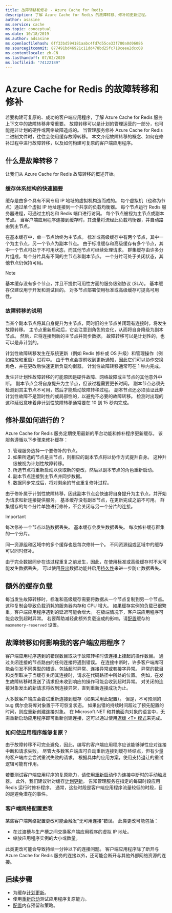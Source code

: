 ```yaml
---
title: 故障转移和修补 - Azure Cache for Redis
description: 了解 Azure Cache for Redis 的故障转移、修补和更新过程。
author: asasine
ms.service: cache
ms.topic: conceptual
ms.date: 10/18/2019
ms.author: adsasine
ms.openlocfilehash: 6ff33bd594181aabc4fd7d55ce33f780a0d06086
ms.sourcegitcommit: 877491bd46921c11dd478bd25fc718ceee2dcc08
ms.contentlocale: zh-CN
ms.lasthandoff: 07/02/2020
ms.locfileid: "74122189"
---
```

# <a name="failover-and-patching-for-azure-cache-for-redis"></a>Azure Cache for Redis 的故障转移和修补

若要构建可复原的、成功的客户端应用程序，了解 Azure Cache for Redis 服务上下文中的故障转移非常重要。 故障转移可以是计划的管理运营的一部分，也可能是非计划的硬件或网络故障造成的。 当管理服务修补 Azure Cache for Redis 二进制文件时，往往会使用缓存故障转移。 本文介绍故障转移的概念、如何在修补过程中进行故障转移，以及如何构建可复原的客户端应用程序。

## <a name="what-is-a-failover"></a>什么是故障转移？

让我们从 Azure Cache for Redis 故障转移的概述开始。

### <a name="a-quick-summary-of-cache-architecture"></a>缓存体系结构的快速摘要

缓存是由多个具有不同专用 IP 地址的虚拟机构造而成的。 每个虚拟机（也称为节点）通过单个虚拟 IP 地址连接到一个共享的负载均衡器。 每个节点运行 Redis 服务器进程，可通过主机名和 Redis 端口进行访问。 每个节点被视为主节点或副本节点。 当客户端应用程序连接到缓存时，其流量将流经此负载均衡器，并自动路由到主节点。

在基本缓存中，单一节点始终为主节点。 标准或高级缓存中有两个节点，其中一个为主节点，另一个节点为副本节点。 由于标准缓存和高级缓存有多个节点，其中一个节点可处于不可用状态，而其他节点可继续处理请求。 群集缓存由许多分片组成，每个分片具有不同的主节点和副本节点。 一个分片可处于关闭状态，其他节点仍保持可用。

> [!NOTE]
> 基本缓存没有多个节点，并且不提供可用性方面的服务级别协议 (SLA)。 基本缓存仅建议用于开发和测试目的。 对多节点部署使用标准或高级缓存可提高可用性。

### <a name="explanation-of-a-failover"></a>故障转移的说明

当某个副本节点将其自身提升为主节点，同时旧的主节点关闭现有连接时，将发生故障转移。 主节点重新启动后，它会注意到角色的变化，从而将自身降级为副本节点。 然后，它将连接到新的主节点并同步数据。 故障转移可以是计划性的，也可以是非计划的。

计划性故障转移发生在系统更新（例如 Redis 修补或 OS 升级）和管理操作（例如缩放和重启）过程中。  由于节点会提前收到更新通知，因此它们可以协作交换角色，并在更改后快速更新负载均衡器。 计划性故障转移通常可在 1 秒内完成。

发生非计划性故障转移的可能原因是硬件故障、网络故障或主节点的其他意外中断。  副本节点会将自身提升为主节点，但该过程需要更长时间。 副本节点必须先检测到其主节点不可用，然后才能启动故障转移过程。 副本节点还必须验证此非计划性故障不是暂时性的或局部性的，以避免不必要的故障转移。 检测时出现的这种延迟意味着非计划性故障转移通常要在 10 到 15 秒内完成。

## <a name="how-does-patching-occur"></a>修补是如何进行的？

Azure Cache for Redis 服务定期使用最新的平台功能和修补程序更新缓存。 该服务遵循以下步骤来修补缓存：

1. 管理服务选择一个要修补的节点。
1. 如果所选的节点是主节点，则相应的副本节点将以协作方式提升自身。 这种升级被视为计划性故障转移。
1. 所选节点将重新启动以获取新的更改，然后以副本节点的角色重新启动。
1. 副本节点连接到主节点并同步数据。
1. 数据同步完成后，将对剩余的节点重复修补过程。

由于修补属于计划性故障转移，因此副本节点会快速将自身提升为主节点，并开始为请求和新连接提供服务。 基本缓存没有副本节点，在更新完成之前不可用。 群集缓存的每个分片单独进行修补，不会关闭与另一个分片的连接。

> [!IMPORTANT]
> 每次修补一个节点以防数据丢失。 基本缓存会发生数据丢失。 每次修补缓存群集的一个分片。

同一资源组和区域中的多个缓存也是每次修补一个。  不同资源组或区域中的缓存可以同时修补。

由于完全数据同步在该过程重复之前发生，因此，在使用标准或高级缓存时不太可能发生数据丢失。 可以使用[导出](cache-how-to-import-export-data.md#export)数据功能并启用[持久性](cache-how-to-premium-persistence.md)来进一步防止数据丢失。

## <a name="additional-cache-load"></a>额外的缓存负载

每当发生故障转移时，标准和高级缓存需要将数据从一个节点复制到另一个节点。 这种复制会导致负载消耗的服务器内存和 CPU 增大。 如果缓存实例的负载已很繁重，客户端应用程序遇到的延迟可能会增大。 在极端情况下，客户端应用程序可能会收到超时异常。 若要帮助减轻此额外负载造成的影响，请[配置](cache-configure.md#memory-policies)缓存的 `maxmemory-reserved` 设置。

## <a name="how-does-a-failover-affect-my-client-application"></a>故障转移如何影响我的客户端应用程序？

客户端应用程序遇到的错误数目取决于故障转移时该连接上挂起的操作数目。 通过关闭连接的节点路由的任何连接将遇到错误。 在连接中断时，许多客户端库可能会引发不同类型的错误，包括超时异常、连接异常或套接字异常。 异常的数目和类型取决于当缓存关闭其连接时，请求在代码路径中所处的位置。 例如，在发生故障转移时发送了请求但未收到响应的操作可能会收到超时异常。 对关闭的连接对象发出的新请求将收到连接异常，直到重新连接成功为止。

大多数客户端库会尝试重新连接到缓存（如果采用此配置）。 但是，不可预测的 bug 偶尔会将库对象置于不可恢复状态。 如果出错的持续时间超过了预先配置的时间，则应重新创建连接对象。 在 Microsoft.NET 和其他面向对象的语言中，无需重新启动应用程序即可重新创建连接，这可以通过使用[迟缓 \<T\> 模式](https://gist.github.com/JonCole/925630df72be1351b21440625ff2671f#reconnecting-with-lazyt-pattern)来完成。

### <a name="how-do-i-make-my-application-resilient"></a>如何使应用程序能够复原？

由于故障转移不可完全避免，因此，编写的客户端应用程序应该能够弹性应对连接中断和请求失败。 尽管大多数客户端库可自动重新连接到缓存终结点，但有少量的客户端库会尝试重试失败的请求。 根据具体的应用方案，使用支持退让的重试逻辑可能有作用。

若要测试客户端应用程序的复原能力，请使用[重新启动](cache-administration.md#reboot)作为连接中断时的手动触发器。 此外，我们建议针对缓存[计划更新](cache-administration.md#schedule-updates)。 告知管理服务在指定的每周时段应用 Redis 运行时修补程序。 通常，这些时段是客户端应用程序流量较低的时段，目的是避免潜在的事件。

### <a name="client-network-configuration-changes"></a>客户端网络配置更改

某些客户端网络配置更改可能会触发“无可用连接”错误。 此类更改可能包括：

- 在过渡槽与生产槽之间交换客户端应用程序的虚拟 IP 地址。
- 缩放应用程序实例的大小或数量。

此类更改可能会导致持续一分钟以下的连接问题。 客户端应用程序除了断开与 Azure Cache for Redis 服务的连接以外，还可能会断开与其他外部网络资源的连接。

## <a name="next-steps"></a>后续步骤

- 为缓存[计划更新](cache-administration.md#schedule-updates)。
- 使用[重新启动](cache-administration.md#reboot)测试应用程序复原能力。
- [配置](cache-configure.md#memory-policies)内存预留和策略。
